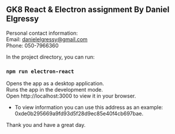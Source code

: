 ## GK8 React & Electron assignment By Daniel Elgressy
Personal contact information:\
Email: danielelgressy@gmail.com\
Phone: 050-7966360

In the project directory, you can run:

### `npm run electron-react`

Opens the app as a desktop application.\
Runs the app in the development mode.\
Open http://localhost:3000 to view it in your browser.

- To view information you can use this address as an example: 0xde0b295669a9fd93d5f28d9ec85e40f4cb697bae.

Thank you and have a great day.
